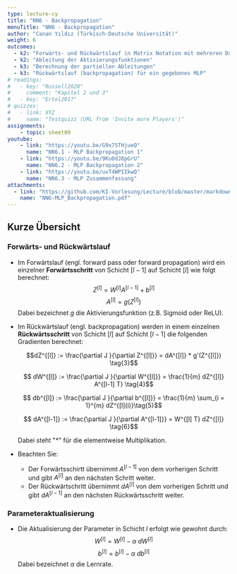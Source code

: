 ```yaml
---
type: lecture-cy
title: "NN6 - Backpropagation"
menuTitle: "NN6 - Backpropagation"
author: "Canan Yıldız (Türkisch-Deutsche Universität)"
weight: 6
outcomes:
  - k2: "Forwärts- und Rückwärtslauf in Matrix Notation mit mehreren Datenpunkten als Eingabe"
  - k2: "Ableitung der Aktivierungsfunktionen"
  - k3: "Berechnung der partiellen Ableitungen"
  - k3: "Rückwärtslauf (backpropagation) für ein gegebenes MLP"
# readings:
#   - key: "Russell2020"
#     comment: "Kapitel 2 und 3"
#   - key: "Ertel2017"
# quizzes:
#   - link: XYZ
#     name: "Testquizz (URL from 'Invite more Players')"
assignments:
    - topic: sheet09
youtube:
    - link: "https://youtu.be/G9x75THjueQ"
      name: "NN6.1 - MLP Backpropagation 1"
    - link: "https://youtu.be/9Ku0dJ8pGrU"
      name: "NN6.2 - MLP Backpropagation 2"
    - link: "https://youtu.be/uvT4WPIIkwQ"
      name: "NN6.3 - MLP Zusammenfassung"
attachments:
  - link: "https://github.com/KI-Vorlesung/Lecture/blob/master/markdown/nn/files/NN6-MLP_Backpropagation.pdf"
    name: "NN6-MLP_Backpropagation.pdf"
---
```



## Kurze Übersicht

### Forwärts- und Rückwärtslauf

*   Im Forwärtslauf (engl. forward pass oder forward propagation) wird ein einzelner **Forwärtsschritt** von Schicht $[l-1]$ auf Schicht $[l]$ wie folgt berechnet:
    $$ Z^{[l]} = W^{[l]}A^{[l-1]} + b^{[l]} \tag{1} $$
    $$A^{[l]} = g(Z^{[l]}) \tag{2} $$
    Dabei bezeichnet $g$ die Aktivierungsfunktion (z.B. Sigmoid oder ReLU).

*   Im Rückwärtslauf (engl. backpropagation) werden in einem einzelnen **Rückwärtsschritt** von Schicht $[l]$ auf Schicht $[l-1]$ die folgenden Gradienten berechnet:

    $$dZ^{[l]} := \frac{\partial J }{\partial Z^{[l]}} = dA^{[l]} * g'(Z^{[l]}) \tag{3}$$

    $$ dW^{[l]} := \frac{\partial J }{\partial W^{[l]}} = \frac{1}{m} dZ^{[l]} A^{[l-1] T} \tag{4}$$

    $$ db^{[l]} := \frac{\partial J }{\partial b^{[l]}} = \frac{1}{m} \sum_{i = 1}^{m} dZ^{[l](i)}\tag{5}$$

    $$ dA^{[l-1]} := \frac{\partial J }{\partial A^{[l-1]}} = W^{[l] T} dZ^{[l]} \tag{6}$$

    Dabei steht "$*$" für die elementweise Multiplikation.

*   Beachten Sie:
    *   Der Forwärtsschirtt übernimmt $A^{[l-1]}$ von dem vorherigen Schritt und gibt $A^{[l]}$ an den nächsten Schritt weiter.
    *   Der Rückwärtschritt übernimmt $dA^{[l]}$ von dem vorherigen Schritt und gibt $dA^{[l-1]}$ an den nächsten Rückwärtsschritt weiter.


### Parameteraktualisierung

*   Die Aktualisierung der Parameter in Schicht $l$ erfolgt wie gewohnt durch:
    $$ W^{[l]} = W^{[l]} - \alpha \text{ } dW^{[l]} \tag{7}$$
    $$ b^{[l]} = b^{[l]} - \alpha \text{ } db^{[l]} \tag{8}$$
    Dabei bezeichnet $\alpha$ die Lernrate.
